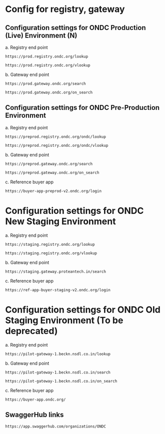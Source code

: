 # Config for registry, gateway

## Configuration settings for ONDC Production (Live) Environment (N)

a. Registry end point

`https://prod.registry.ondc.org/lookup`

`https://prod.registry.ondc.org/vlookup`

b. Gateway end point

`https://prod.gateway.ondc.org/search`

`https://prod.gateway.ondc.org/on_search`

## Configuration settings for ONDC Pre-Production Environment

a. Registry end point

`https://preprod.registry.ondc.org/ondc/lookup`

`https://preprod.registry.ondc.org/ondc/vlookup`

b. Gateway end point

`https://preprod.gateway.ondc.org/search`

`https://preprod.gateway.ondc.org/on_search`

c. Reference buyer app

`https://buyer-app-preprod-v2.ondc.org/login`

# Configuration settings for ONDC New Staging Environment

a. Registry end point

`https://staging.registry.ondc.org/lookup`

`https://staging.registry.ondc.org/vlookup`

b. Gateway end point

`https://staging.gateway.proteantech.in/search`

c. Reference buyer app

`https://ref-app-buyer-staging-v2.ondc.org/login`

# Configuration settings for ONDC Old Staging Environment (To be deprecated)

a. Registry end point

`https://pilot-gateway-1.beckn.nsdl.co.in/lookup`

b. Gateway end point

`https://pilot-gateway-1.beckn.nsdl.co.in/search`

`https://pilot-gateway-1.beckn.nsdl.co.in/on_search`

c. Reference buyer app

`https://buyer-app.ondc.org/`

## SwaggerHub links

`https://app.swaggerhub.com/organizations/ONDC`


